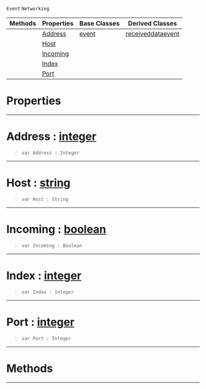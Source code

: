  `Event` `Networking`



|Methods|Properties|Base Classes|Derived Classes|
|---|---|---|---|
| |[ Address](https://plasmaengine.github.io/PlasmaDocs/Plasma1/C++/code_reference/class_reference/connectionevent.md#address-plasma-engine-docu)|[event](https://plasmaengine.github.io/PlasmaDocs/Plasma1/C++/code_reference/class_reference/event.md)|[receiveddataevent](https://plasmaengine.github.io/PlasmaDocs/Plasma1/C++/code_reference/class_reference/receiveddataevent.md)|
| |[ Host](https://plasmaengine.github.io/PlasmaDocs/Plasma1/C++/code_reference/class_reference/connectionevent.md#host-plasma-engine-documen)| | |
| |[ Incoming](https://plasmaengine.github.io/PlasmaDocs/Plasma1/C++/code_reference/class_reference/connectionevent.md#incoming-plasma-engine-doc)| | |
| |[ Index](https://plasmaengine.github.io/PlasmaDocs/Plasma1/C++/code_reference/class_reference/connectionevent.md#index-plasma-engine-docume)| | |
| |[ Port](https://plasmaengine.github.io/PlasmaDocs/Plasma1/C++/code_reference/class_reference/connectionevent.md#port-plasma-engine-documen)| | |


 #  Properties


---  
 #  Address : [integer](https://plasmaengine.github.io/PlasmaDocs/Plasma1/C++/code_reference/lightning_base_types/integer.md)

> 
> ``` lang=cpp, name=Lightning
> var Address : Integer


---  
 #  Host : [string](https://plasmaengine.github.io/PlasmaDocs/Plasma1/C++/code_reference/lightning_base_types/string.md)

> 
> ``` lang=cpp, name=Lightning
> var Host : String


---  
 #  Incoming : [boolean](https://plasmaengine.github.io/PlasmaDocs/Plasma1/C++/code_reference/lightning_base_types/boolean.md)

> 
> ``` lang=cpp, name=Lightning
> var Incoming : Boolean


---  
 #  Index : [integer](https://plasmaengine.github.io/PlasmaDocs/Plasma1/C++/code_reference/lightning_base_types/integer.md)

> 
> ``` lang=cpp, name=Lightning
> var Index : Integer


---  
 #  Port : [integer](https://plasmaengine.github.io/PlasmaDocs/Plasma1/C++/code_reference/lightning_base_types/integer.md)

> 
> ``` lang=cpp, name=Lightning
> var Port : Integer


---  
 #  Methods


---  
 

 